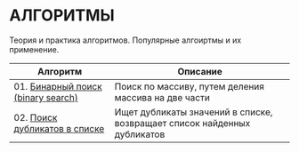 # АЛГОРИТМЫ
Теория и практика алгоритмов. Популярные алгоиртмы и их применение.

| **Алгоритм** | **Описание** | 
| -------------------- | --------------------- |
| 01. [Бинарный поиск (binary search)](https://github.com/urzumo/algorithms/blob/urzumo/algorithms/01_binary_search.py) |Поиск по массиву, путем деления массива на две части|
| 02. [Поиск дубликатов в списке](https://github.com/urzumo/algorithms/blob/urzumo/algorithms/02_find_dups_in_list.py) |Ищет дубликаты значений в списке, возвращает список найденных дубликатов|
